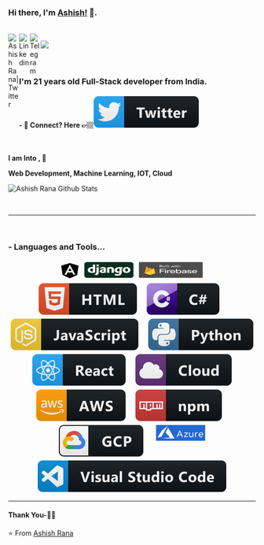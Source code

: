 ### Hi there, I'm [Ashish!](https://ashishrana.tech) 👋.


<br/>
<a href="https://twitter.com/ashishrana08">
  <img align="left" alt="Ashish Rana| Twitter" width="22px" src="https://cdn.jsdelivr.net/npm/simple-icons@v3/icons/twitter.svg" />
</a>
<a href="https://www.linkedin.com/in/ashishrana08/">
  <img align="left" alt="Linkedin" width="22px" src="https://cdn.jsdelivr.net/npm/simple-icons@v3/icons/linkedin.svg" />
</a>
<a href="https://t.me/ranaashish">
  <img align="left" alt="Telegram" width="22px" src="https://cdn.jsdelivr.net/npm/simple-icons@v3/icons/telegram.svg" />
</a>


![](https://visitor-badge.glitch.me/badge?page_id=ashishrana080699.ashishrana080699)

<br />

### I'm 21 years old Full-Stack developer from India.


#### - 💬 Connect? Here 👉🏼[<img src="https://github.com/ashishrana080699/ashishrana080699/blob/master/twitter.svg" >](https://twitter.com/ashishrana08/)


<br />


**I am Into , 🙏**

**Web Development, Machine Learning, IOT, Cloud**
<br />


![Ashish Rana Github Stats](https://github-readme-stats.vercel.app/api?username=ashishrana080699&show_icons=true&title_color=fff&icon_color=79ff97&text_color=9f9f9f&bg_color=151515)

<br />

*************

<br />

### - Languages and Tools...

<p align="center">
  <img src="https://github.com/ashishrana080699/ashishrana080699/blob/master/angular.png" alt="Twitter"width="35" height="35" style="vertical-align:top; margin:4px">
  <img src="https://github.com/ashishrana080699/ashishrana080699/blob/master/django.svg" alt="Twitter" width="100" height="32" style="vertical-align:top; margin:4px">
  <img src="https://github.com/ashishrana080699/ashishrana080699/blob/master/firebase.png" alt="Twitter" width="130" height="32" style="vertical-align:top; margin:4px">
 <img src="https://github.com/ashishrana080699/ashishrana080699/blob/master/html.svg" alt="Twitter" style="vertical-align:top; margin:4px">&nbsp;&nbsp;&nbsp;<img src="https://github.com/ashishrana080699/ashishrana080699/blob/master/csharp.svg"alt="Twitter" style="vertical-align:top; margin:4px">&nbsp;&nbsp;&nbsp;<img src="https://github.com/ashishrana080699/ashishrana080699/blob/master/js.svg" alt="Twitter" style="vertical-align:top; margin:4px">&nbsp;&nbsp;&nbsp;<img src="https://github.com/ashishrana080699/ashishrana080699/blob/master/python.svg" alt="Twitter" style="vertical-align:top; margin:4px">&nbsp;&nbsp;&nbsp;<img src="https://github.com/ashishrana080699/ashishrana080699/blob/master/react.svg" alt="Twitter" style="vertical-align:top; margin:4px">&nbsp;&nbsp;&nbsp;<img src="https://github.com/ashishrana080699/ashishrana080699/blob/master/cloud.svg" alt="Twitter" style="vertical-align:top; margin:4px">&nbsp;&nbsp;&nbsp;<img src="https://github.com/ashishrana080699/ashishrana080699/blob/master/aws.svg" alt="Twitter" style="vertical-align:top; margin:4px">&nbsp;&nbsp;&nbsp;<img src="https://github.com/ashishrana080699/ashishrana080699/blob/master/npm.svg" alt="Twitter" style="vertical-align:top; margin:4px">&nbsp;&nbsp;&nbsp;<img src="https://github.com/ashishrana080699/ashishrana080699/blob/master/gcp.svg" alt="Twitter" style="vertical-align:top; margin:4px">&nbsp;&nbsp;&nbsp;
  <img src="https://github.com/ashishrana080699/ashishrana080699/blob/master/microsoftazure.png" alt="Twitter" width="100" height="32" style="vertical-align:top; margin:4px"><img src="https://github.com/ashishrana080699/ashishrana080699/blob/master/visualstudio_code.svg" alt="Twitter" style="vertical-align:top; margin:4px">



***********************************

#### Thank You-🙏🏼



⭐️ From [Ashish Rana](https://github.com/ashishrana080699)
